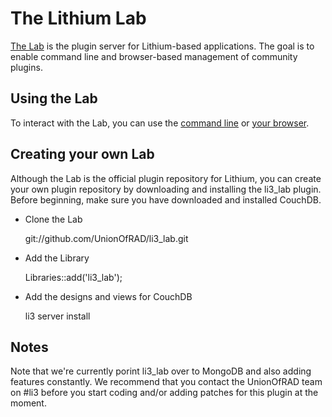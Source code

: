 # The Lithium Lab
[The Lab](http://lab.lithify.me) is the plugin server for Lithium-based applications. 
The goal is to enable command line and browser-based management of community plugins.

## Using the Lab
To interact with the Lab, you can use the 
[command line](http://rad-dev.org/li3_lab/wiki/using/command-line) or 
[your browser](http://rad-dev.org/li3_lab/wiki/using/browser).

## Creating your own Lab
Although the Lab is the official plugin repository for Lithium, you can create your own plugin 
repository by downloading and installing the li3_lab plugin. Before beginning, make sure you 
have downloaded and installed CouchDB.

- Clone the Lab

	git://github.com/UnionOfRAD/li3_lab.git

- Add the Library

	Libraries::add('li3_lab');

- Add the designs and views for CouchDB

	li3 server install

## Notes
Note that we're currently porint li3_lab over to MongoDB and also adding features constantly. 
We recommend that you contact the UnionOfRAD team on #li3 before you start coding and/or adding 
patches for this plugin at the moment.